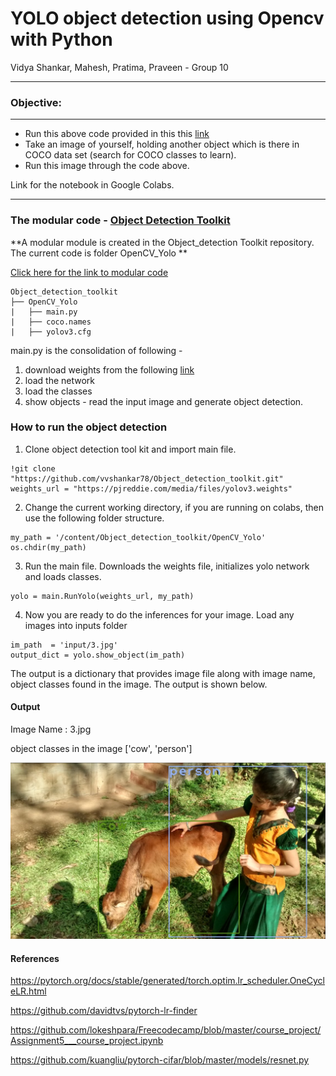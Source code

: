 # YOLO object detection using Opencv with Python

Vidya Shankar, Mahesh, Pratima, Praveen - Group 10

---




### Objective:

---
- Run this above code provided in this this [link](https://pysource.com/2019/06/27/yolo-object-detection-using-opencv-with-python/)
- Take an image of yourself, holding another object which is there in COCO data set (search for COCO classes to learn). 
- Run this image through the code above. 



Link for the notebook in Google Colabs. 



---

### The modular code - [Object Detection Toolkit](https://github.com/vvshankar78/Object_detection_toolkit/tree/master/OpenCV_Yolo)

**A modular module is created in the Object_detection Toolkit repository. The current code is folder OpenCV_Yolo **

[Click here for the link to modular code](https://github.com/vvshankar78/Object_detection_toolkit/tree/master/OpenCV_Yolo)

```
Object_detection_toolkit
├── OpenCV_Yolo
|   ├── main.py
|   ├── coco.names
|   ├── yolov3.cfg
```



main.py is the consolidation of following -

1. download weights from the following [link](https://pjreddie.com/media/files/yolov3.weights)
2. load the network
3. load the classes
4. show objects - read the input image and generate object detection. 



### How to run the object detection

1. Clone object detection tool kit and import main file.  

```
!git clone "https://github.com/vvshankar78/Object_detection_toolkit.git"
weights_url = "https://pjreddie.com/media/files/yolov3.weights"
```

2. Change the current working directory, if you are running on colabs, then use the following folder structure. 

```
my_path = '/content/Object_detection_toolkit/OpenCV_Yolo'
os.chdir(my_path)
```

3. Run the main file. Downloads the weights file, initializes yolo network and loads classes. 

```
yolo = main.RunYolo(weights_url, my_path)
```

4. Now you are ready to do the inferences for your image. Load any images into inputs folder

```
im_path  = 'input/3.jpg'
output_dict = yolo.show_object(im_path)
```

The output is a dictionary that provides image file along with image name, object classes found in the image. The output is shown below. 



#### Output

Image Name :  3.jpg 

object classes in the image ['cow', 'person']

![](https://github.com/vvshankar78/DeepLearning/blob/master/Extensive%20VisionAI-EVA6/11_YOLO/OpenCV_Yolo/output/Screenshot_1.jpg?raw=False)









#### References

https://pytorch.org/docs/stable/generated/torch.optim.lr_scheduler.OneCycleLR.html

https://github.com/davidtvs/pytorch-lr-finder

https://github.com/lokeshpara/Freecodecamp/blob/master/course_project/Assignment5___course_project.ipynb

https://github.com/kuangliu/pytorch-cifar/blob/master/models/resnet.py





